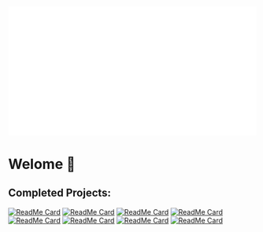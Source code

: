 ![Metrics](./github-metrics.svg)

# Welome 🤖

## Completed Projects:
[![ReadMe Card](https://github-readme-stats.vercel.app/api/pin/?username=umar-mq&repo=Face-Restoration-WebUI)]([https://github.com/madushadhanushka/differ](https://github.com/umar-mq/Face-Restoration-WebUI))
[![ReadMe Card](https://github-readme-stats.vercel.app/api/pin/?username=umar-mq&repo=chainlit-rag)]([https://github.com/madushadhanushka/differ](https://github.com/umar-mq/chainlit-rag))
[![ReadMe Card](https://github-readme-stats.vercel.app/api/pin/?username=umar-mq&repo=UrduRomanizerUI)]([https://github.com/madushadhanushka/differ](https://github.com/umar-mq/UrduRomanizerUI))
[![ReadMe Card](https://github-readme-stats.vercel.app/api/pin/?username=umar-mq&repo=pretraining-generator)]([https://github.com/madushadhanushka/differ](https://github.com/umar-mq/pretraining-generator))
[![ReadMe Card](https://github-readme-stats.vercel.app/api/pin/?username=umar-mq&repo=AI-RPG)]([https://github.com/madushadhanushka/differ](https://github.com/umar-mq/AI-RPG))
[![ReadMe Card](https://github-readme-stats.vercel.app/api/pin/?username=umar-mq&repo=AtomOfThoughts)]([https://github.com/madushadhanushka/differ](https://github.com/umar-mq/AtomOfThoughts))
[![ReadMe Card](https://github-readme-stats.vercel.app/api/pin/?username=umar-mq&repo=rpi_mp3_player)]([https://github.com/madushadhanushka/differ](https://github.com/umar-mq/rpi_mp3_player))
[![ReadMe Card](https://github-readme-stats.vercel.app/api/pin/?username=umar-mq&repo=MatrixTextGenerator)]([https://github.com/madushadhanushka/differ](https://github.com/umar-mq/MatrixTextGenerator))
